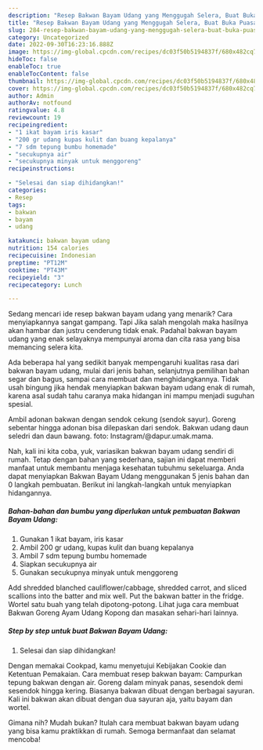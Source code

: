 ```yaml
---
description: "Resep Bakwan Bayam Udang yang Menggugah Selera, Buat Buka Puasa}"
title: "Resep Bakwan Bayam Udang yang Menggugah Selera, Buat Buka Puasa}"
slug: 284-resep-bakwan-bayam-udang-yang-menggugah-selera-buat-buka-puasa
category: Uncategorized
date: 2022-09-30T16:23:16.888Z
image: https://img-global.cpcdn.com/recipes/dc03f50b5194837f/680x482cq70/bakwan-bayam-udang-foto-resep-utama.jpg
hideToc: false
enableToc: true
enableTocContent: false
thumbnail: https://img-global.cpcdn.com/recipes/dc03f50b5194837f/680x482cq70/bakwan-bayam-udang-foto-resep-utama.jpg
cover: https://img-global.cpcdn.com/recipes/dc03f50b5194837f/680x482cq70/bakwan-bayam-udang-foto-resep-utama.jpg
author: Admin
authorAv: notfound
ratingvalue: 4.8
reviewcount: 19
recipeingredient:
- "1 ikat bayam iris kasar"
- "200 gr udang kupas kulit dan buang kepalanya"
- "7 sdm tepung bumbu homemade"
- "secukupnya air"
- "secukupnya minyak untuk menggoreng"
recipeinstructions:

- "Selesai dan siap dihidangkan!"
categories:
- Resep
tags:
- bakwan
- bayam
- udang

katakunci: bakwan bayam udang 
nutrition: 154 calories
recipecuisine: Indonesian
preptime: "PT12M"
cooktime: "PT43M"
recipeyield: "3"
recipecategory: Lunch

---
```



Sedang mencari ide resep bakwan bayam udang yang menarik? Cara menyiapkannya sangat gampang. Tapi Jika salah mengolah maka hasilnya akan hambar dan justru cenderung tidak enak. Padahal bakwan bayam udang yang enak selayaknya mempunyai aroma dan cita rasa yang bisa memancing selera kita.


Ada beberapa hal yang sedikit banyak mempengaruhi kualitas rasa dari bakwan bayam udang, mulai dari jenis bahan, selanjutnya pemilihan bahan segar dan bagus, sampai cara membuat dan menghidangkannya. Tidak usah bingung jika hendak menyiapkan bakwan bayam udang enak di rumah, karena asal sudah tahu caranya maka hidangan ini mampu menjadi suguhan spesial.

Ambil adonan bakwan dengan sendok cekung (sendok sayur). Goreng sebentar hingga adonan bisa dilepaskan dari sendok. Bakwan udang daun seledri dan daun bawang. foto: Instagram/@dapur.umak.mama.


Nah, kali ini kita coba, yuk, variasikan bakwan bayam udang sendiri di rumah. Tetap dengan bahan yang sederhana, sajian ini dapat memberi manfaat untuk membantu menjaga kesehatan tubuhmu sekeluarga. Anda dapat menyiapkan Bakwan Bayam Udang menggunakan 5 jenis bahan dan 0 langkah pembuatan. Berikut ini langkah-langkah untuk menyiapkan hidangannya.

<!--inarticleads1-->

##### Bahan-bahan dan bumbu yang diperlukan untuk pembuatan Bakwan Bayam Udang:

1. Gunakan 1 ikat bayam, iris kasar
1. Ambil 200 gr udang, kupas kulit dan buang kepalanya
1. Ambil 7 sdm tepung bumbu homemade
1. Siapkan secukupnya air
1. Gunakan secukupnya minyak untuk menggoreng


Add shredded blanched cauliflower/cabbage, shredded carrot, and sliced scallions into the batter and mix well. Put the bakwan batter in the fridge. Wortel satu buah yang telah dipotong-potong. Lihat juga cara membuat Bakwan Goreng Ayam Udang Kopong dan masakan sehari-hari lainnya. 

<!--inarticleads2-->

##### Step by step untuk buat Bakwan Bayam Udang:


1. Selesai dan siap dihidangkan!

Dengan memakai Cookpad, kamu menyetujui Kebijakan Cookie dan Ketentuan Pemakaian. Cara membuat resep bakwan bayam: Campurkan tepung bakwan dengan air. Goreng dalam minyak panas, sesendok demi sesendok hingga kering. Biasanya bakwan dibuat dengan berbagai sayuran. Kali ini bakwan akan dibuat dengan dua sayuran aja, yaitu bayam dan wortel. 

Gimana nih? Mudah bukan? Itulah cara membuat bakwan bayam udang yang bisa kamu praktikkan di rumah. Semoga bermanfaat dan selamat mencoba!
